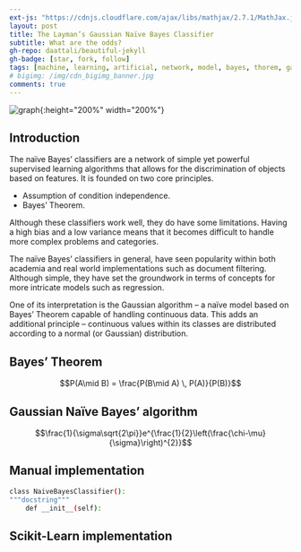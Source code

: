 ```yaml
---
ext-js: "https://cdnjs.cloudflare.com/ajax/libs/mathjax/2.7.1/MathJax.js?config=TeX-MML-AM_CHTML"
layout: post
title: The Layman’s Gaussian Naïve Bayes Classifier
subtitle: What are the odds?
gh-repo: daattali/beautiful-jekyll
gh-badge: [star, fork, follow]
tags: [machine, learning, artificial, network, model, bayes, thorem, gauss]
# bigimg: /img/cdn_bigimg_banner.jpg
comments: true
---
```

<img id="gaussian_header" src="/img/gaussian_header.png" alt="graph">{:height="200%" width="200%"}

## Introduction

The naïve Bayes’ classifiers are a network of simple yet powerful supervised learning algorithms that allows for the discrimination of objects based on features. It is founded on two core principles.

* Assumption of condition independence.
* Bayes’ Theorem.

Although these classifiers work well, they do have some limitations. Having a high bias and a low variance means that it becomes difficult to handle more complex problems and categories.

The naïve Bayes’ classifiers in general, have seen popularity within both academia and real world implementations such as document filtering. Although simple, they have set the groundwork in terms of concepts for more intricate models such as regression.

One of its interpretation is the Gaussian algorithm – a naïve model based on Bayes’ Theorem capable of handling continuous data. This adds an additional principle – continuous values within its classes are distributed according to a normal (or Gaussian) distribution.

## Bayes’ Theorem

$$P(A\mid B) = \frac{P(B\mid A) \, P(A)}{P(B)}$$

## Gaussian Naïve Bayes’ algorithm

$$\frac{1}{\sigma\sqrt{2\pi}}e^{\frac{1}{2}\left(\frac{\chi-\mu}{\sigma}\right)^{2}}$$

## Manual implementation



```bash
class NaiveBayesClassifier():
"""docstring"""
    def __init__(self):
```

## Scikit-Learn implementation
